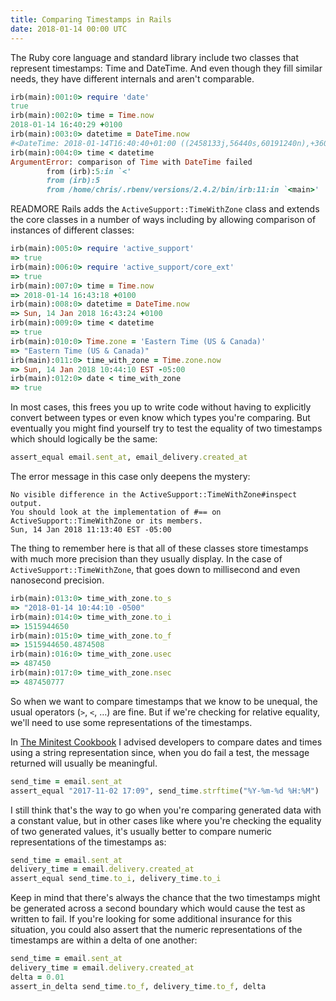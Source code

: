 ```yaml
---
title: Comparing Timestamps in Rails
date: 2018-01-14 00:00 UTC
---
```

The Ruby core language and standard library include two classes that represent timestamps: Time and DateTime.  And even though they fill similar needs, they have different internals and aren't comparable.

```ruby
irb(main):001:0> require 'date'
true
irb(main):002:0> time = Time.now
2018-01-14 16:40:29 +0100
irb(main):003:0> datetime = DateTime.now
#<DateTime: 2018-01-14T16:40:40+01:00 ((2458133j,56440s,60191240n),+3600s,2299161j)>
irb(main):004:0> time < datetime
ArgumentError: comparison of Time with DateTime failed
		from (irb):5:in `<'
		from (irb):5
		from /home/chris/.rbenv/versions/2.4.2/bin/irb:11:in `<main>'
```
READMORE
Rails adds the `ActiveSupport::TimeWithZone` class and extends the core classes in a number of ways including by allowing comparison of instances of different classes:

```ruby
irb(main):005:0> require 'active_support'
=> true
irb(main):006:0> require 'active_support/core_ext'
=> true
irb(main):007:0> time = Time.now
=> 2018-01-14 16:43:18 +0100
irb(main):008:0> datetime = DateTime.now
=> Sun, 14 Jan 2018 16:43:24 +0100
irb(main):009:0> time < datetime
=> true
irb(main):010:0> Time.zone = 'Eastern Time (US & Canada)'
=> "Eastern Time (US & Canada)"
irb(main):011:0> time_with_zone = Time.zone.now
=> Sun, 14 Jan 2018 10:44:10 EST -05:00
irb(main):012:0> date < time_with_zone
=> true
```

In most cases, this frees you up to write code without having to explicitly convert between types or even know which types you're comparing.  But eventually you might find yourself try to test the equality of two timestamps which should logically be the same:

```ruby
assert_equal email.sent_at, email_delivery.created_at
```

The error message in this case only deepens the mystery:

```
No visible difference in the ActiveSupport::TimeWithZone#inspect output.
You should look at the implementation of #== on ActiveSupport::TimeWithZone or its members.
Sun, 14 Jan 2018 11:13:40 EST -05:00
```

The thing to remember here is that all of these classes store timestamps with much more precision than they usually display.  In the case of `ActiveSupport::TimeWithZone`, that goes down to millisecond and even nanosecond precision.

```ruby
irb(main):013:0> time_with_zone.to_s
=> "2018-01-14 10:44:10 -0500"
irb(main):014:0> time_with_zone.to_i
=> 1515944650
irb(main):015:0> time_with_zone.to_f
=> 1515944650.4874508
irb(main):016:0> time_with_zone.usec
=> 487450
irb(main):017:0> time_with_zone.nsec
=> 487450777
```

So when we want to compare timestamps that we know to be unequal, the usual operators (`>`, `<`, …) are fine.  But if we're checking for relative equality, we'll need to use some representations of the timestamps.

In [The Minitest Cookbook](https://chriskottom.com/minitestcookbook/) I advised developers to compare dates and times using a string representation since, when you do fail a test, the message returned will usually be meaningful.

```ruby
send_time = email.sent_at
assert_equal "2017-11-02 17:09", send_time.strftime("%Y-%m-%d %H:%M")
```

I still think that's the way to go when you're comparing generated data with a constant value, but in other cases like where you're checking the equality of two generated values, it's usually better to compare numeric representations of the timestamps as:

```ruby
send_time = email.sent_at
delivery_time = email.delivery.created_at
assert_equal send_time.to_i, delivery_time.to_i
```

Keep in mind that there's always the chance that the two timestamps might be generated across a second boundary which would cause the test as written to fail.  If you're looking for some additional insurance for this situation, you could also assert that the numeric representations of the timestamps are within a delta of one another:

```ruby
send_time = email.sent_at
delivery_time = email.delivery.created_at
delta = 0.01
assert_in_delta send_time.to_f, delivery_time.to_f, delta
```
